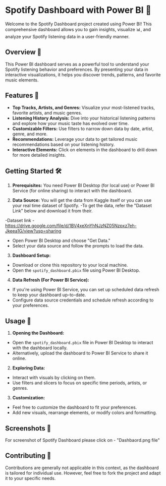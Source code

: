 # Spotify Dashboard with Power BI 🎵

Welcome to the Spotify Dashboard project created using Power BI! This comprehensive dashboard allows you to gain insights, visualize 📊, and analyze your Spotify listening data in a user-friendly manner.

## Overview 🌟

This Power BI dashboard serves as a powerful tool to understand your Spotify listening behavior and preferences. By presenting your data in interactive visualizations, it helps you discover trends, patterns, and favorite music elements.

## Features 🚀

- **Top Tracks, Artists, and Genres:** Visualize your most-listened tracks, favorite artists, and music genres.
- **Listening History Analysis:** Dive into your historical listening patterns and explore how your music taste has evolved over time.
- **Customizable Filters:** Use filters to narrow down data by date, artist, genre, and more.
- **Recommendations:** Leverage your data to get tailored music recommendations based on your listening history.
- **Interactive Elements:** Click on elements in the dashboard to drill down for more detailed insights.

## Getting Started 🛠️

1. **Prerequisites:** You need Power BI Desktop (for local use) or Power BI Service (for online sharing) to interact with the dashboard.

2. **Data Source:** You will get the data from Kaggle itself or you can use your real time dataset of Spotify.
-To get the data, refer the "Dataset Link" below and download it from their.

-Dataset link - https://drive.google.com/file/d/1BV4xeXnYhNJzNZ05Nzpxz7eh-Jkeea1G/view?usp=sharing

- Open Power BI Desktop and choose "Get Data."
- Select your data source and follow the prompts to load the data.

3. **Dashboard Setup:**
- Download or clone this repository to your local machine.
- Open the `spotify_dashboard.pbix` file using Power BI Desktop.

4. **Data Refresh (For Power BI Service):**
- If you're using Power BI Service, you can set up scheduled data refresh to keep your dashboard up-to-date.
- Configure data source credentials and schedule refresh according to your preferences.

## Usage 🎉

1. **Opening the Dashboard:**
- Open the `spotify_dashboard.pbix` file in Power BI Desktop to interact with the dashboard locally.
- Alternatively, upload the dashboard to Power BI Service to share it online.

2. **Exploring Data:**
- Interact with visuals by clicking on them.
- Use filters and slicers to focus on specific time periods, artists, or genres.

3. **Customization:**
- Feel free to customize the dashboard to fit your preferences.
- Add new visuals, rearrange elements, or modify colors and formatting.

## Screenshots 📸
For screenshot of Spotify Dashboard please click on - "Dashbaord.png file"

## Contributing 🤝

Contributions are generally not applicable in this context, as the dashboard is tailored for individual use. However, feel free to fork the project and adapt it to your specific needs.
